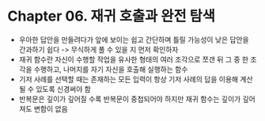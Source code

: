 # Chapter 06. 재귀 호출과 완전 탐색

- 우아한 답안을 만들려다가 앞에 보이는 쉽고 간단하며 틀릴 가능성이 낮은 답안을 간과하기 쉽다 -> 무식하게 풀 수 있을 지 먼저 확인하자
- 재귀 함수란 자신이 수행할 작업을 유사한 형태의 여러 조각으로 쪼갠 뒤 그 중 한 조각을 수행하고, 나머지를 자기 자신을 호출해 실행하는 함수
- 기저 사례를 선택할 때는 존재하는 모든 입력이 항상 기저 사례의 답을 이용해 계산될 수 있도록 신경써야 함
- 반복문은 깊이가 깊어질 수록 반복문이 중첩되어야 하지만 재귀 함수는 깊이가 깊어져도 변함이 없음
